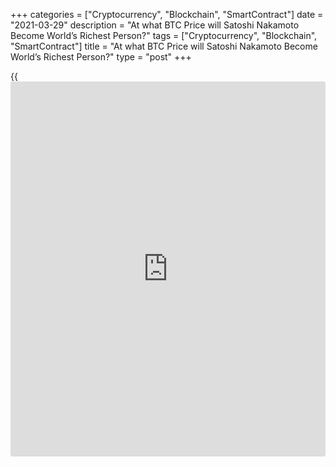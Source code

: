 +++
categories = ["Cryptocurrency", "Blockchain", "SmartContract"]
date = "2021-03-29"
description = "At what BTC Price will Satoshi Nakamoto Become World’s Richest Person?"
tags = ["Cryptocurrency", "Blockchain", "SmartContract"]
title = "At what BTC Price will Satoshi Nakamoto Become World’s Richest Person?"
type = "post"
+++

{{<iframe id="large-banner" src="https://www.bounty.group/#slide=11.0" width="100%" height="600" scrolling="no" style="border: 0px solid rgb(216, 221, 230); border-radius: 3px;">}}

It is estimated that Satoshi Nakamoto, the creator of BTC, will become
the world’s richest person if the price of Bitcoin (BTC) hits
approximately $182,000. As of March 2021, Amazon founder Jeff Bezos is
the richest person on earth with a net worth of $181.6 billion. Elon
Musk, the CEO of Tesla, is a close second at $163.7 billion, owning more
than 20% of the electric car maker. Satoshi Nakamoto, the creator of
Bitcoin, released the Bitcoin whitepaper in October 2008 under a public
MIT license.

![At what BTC Price will Satoshi Nakamoto Become World’s Richest
Person?][1]

On Jan. 3, 2009, Bitcoin’s first block, known as the “genesis block,”
was mined. This marked the launch of the Bitcoin network, which
kickstarted the cryptocurrency and [blockchain](https://www.letsplayfx.com/blog/trade-forex-with-bitcoin/) movement. Albeit the exact
figures remain unclear, from January to July 2009, Satoshi Nakamoto is
estimated to have mined over 1 million BTC. This means that at current
Bitcoin prices, it is estimated that Satoshi Nakamoto is worth roughly
$54 billion.

In other words, if the price of Bitcoin hits $182,000, this would put
Nakamoto’s net worth at around $182 billion, which is higher than the
current net worth of Bezos. In 2010, Sergio Demian Lerner, a prominent
cryptocurrency researcher, published a research paper estimating the BTC
holdings of Satoshi Nakamoto.

Can the price of BTC hit $182,000?  
While there are many price models that predict the price of Bitcoin to
reach anywhere between $200,000 to $1 million, the most well-known model
is the Stock-to-Flow (S2F) model. The S2F model forecasts the price of
Bitcoin to hit $100,000 to a “conservative” $288,000 by the end of 2021,
using a formula based on the relationship between the value of Bitcoin
versus the existing supply (stock) and the amount of newly mined BTC
entering the market (flow).

If Bitcoin rises to as high as $288,000 as per the S2F model, Satoshi’s
fortune would be worth around $288 billion, which should put the creator
far out in front of Bezos and Musk. Meanwhile, some other Bitcoin price
predictions have been even higher for the current bull cycle. For
instance, Bloomberg predicted that BTC could reach as high as $400,000
if it becomes a “risk-off” reserve asset. However, the identity of
Satoshi remains a mystery and it isn’t known whether the person(s) is
even alive today. Industry experts have suggested the likes of Hal
Finney, Adam Back, and Paul Le Roux as potential candidates, as well as
others presuming that it could have been a group of individuals.

_Source:[FXPro][2]_

   1. /files/downloads/d/f/2/df275189928af37af88cf18d18daba28_0c14a97e39f52590ae7c3dbdf838e13e.png
   2. /geturl/index/95c9772850942fc5111443fdcba2af3387595a7d/